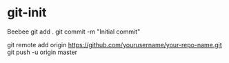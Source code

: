 # git-init
Beebee
git add .
git commit -m "Initial commit"

git remote add origin https://github.com/yourusername/your-repo-name.git
git push -u origin master


